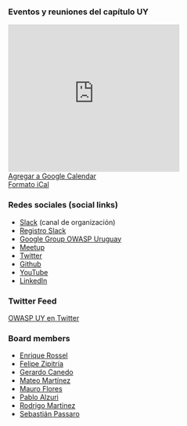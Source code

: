 ### Eventos y reuniones del capítulo UY
<iframe src="https://calendar.google.com/calendar/b/1/embed?height=300&amp;wkst=2&amp;bgcolor=%23ffffff&amp;ctz=America%2FMontevideo&amp;src=Y19ib21wMmZscDNpOTFobTlraWw5bDhnNHNza0Bncm91cC5jYWxlbmRhci5nb29nbGUuY29t&amp;color=%237986CB&amp;showTitle=0&amp;showNav=0&amp;showPrint=0&amp;showCalendars=0&amp;showTz=1&amp;mode=AGENDA&amp;hl=es_419&amp;showTabs=0&amp;showDate=0&amp;title" style="border-width:0; margin:0" width="350" height="300" frameborder="0" scrolling="no"></iframe>
<div style="margin-top: 0; margin-bottom: 20px">
<a href="https://calendar.google.com/calendar/b/1?cid=Y19ib21wMmZscDNpOTFobTlraWw5bDhnNHNza0Bncm91cC5jYWxlbmRhci5nb29nbGUuY29t">Agregar a Google Calendar</a><br>
<a href="https://calendar.google.com/calendar/ical/c_bomp2flp3i91hm9kil9l8g4ssk%40group.calendar.google.com/public/basic.ics">Formato iCal</a>
</div>

### Redes sociales (social links)
* [Slack](https://owasp.slack.com/messages/owasp-uruguay/) (canal de organización)
* [Registro Slack](https://owasp.org/slack/invite)
* [Google Group OWASP Uruguay](https://groups.google.com/a/owasp.org/forum/#!forum/uruguay-chapter)
* [Meetup](https://www.meetup.com/OWASP-Uruguay-Chapter)
* [Twitter](https://twitter.com/owasp_uy)
* [Github](https://github.com/OWASP-Uruguay)
* [YouTube](https://www.youtube.com/channel/UC0-Z2Mufb062rREkmmEHTHQ)
* [LinkedIn](https://www.linkedin.com/groups/3673287/)

### Twitter Feed
<a class="twitter-timeline" data-width="100%" data-height="600" data-theme="light" href="https://twitter.com/owasp_uy?ref_src=twsrc%5Etfw">OWASP UY en Twitter</a> <script async src="https://platform.twitter.com/widgets.js" charset="utf-8"></script>


### Board members
* [Enrique Rossel](mailto:enrique.rossel@owasp.org)
* [Felipe Zipitría](mailto:felipe.zipitria@owasp.org)
* [Gerardo Canedo](mailto:gerardo.canedo@owasp.org)
* [Mateo Martínez](mailto:mateo.martinez@owasp.org)
* [Mauro Flores](mailto:mauro.flores@owasp.org)
* [Pablo Alzuri](mailto:pablo.alzuri@owasp.org)
* [Rodrigo Martinez](mailto:rodrigo.martinez@owasp.org)
* [Sebastián Passaro](mailto:sebastian.passaro@owasp.org)
